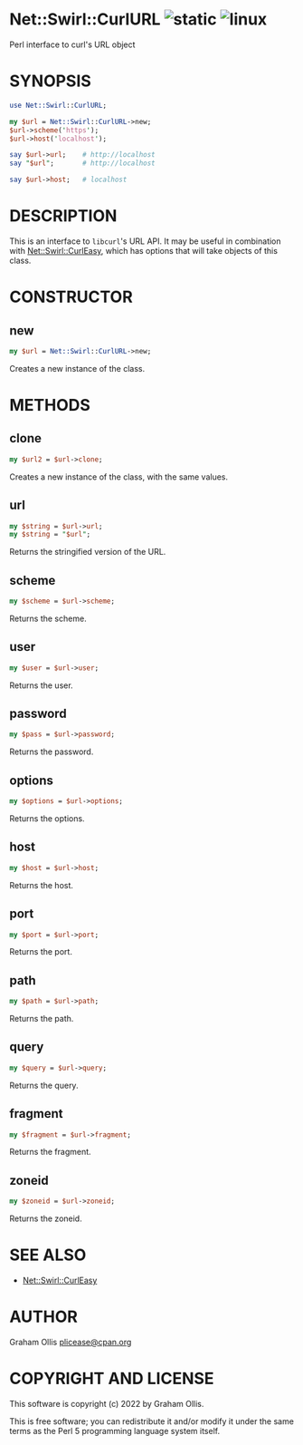 # Net::Swirl::CurlURL ![static](https://github.com/uperl/Net-Swirl-CurlURL/workflows/static/badge.svg) ![linux](https://github.com/uperl/Net-Swirl-CurlURL/workflows/linux/badge.svg)

Perl interface to curl's URL object

# SYNOPSIS

```perl
use Net::Swirl::CurlURL;

my $url = Net::Swirl::CurlURL->new;
$url->scheme('https');
$url->host('localhost');

say $url->url;    # http://localhost
say "$url";       # http://localhost

say $url->host;   # localhost
```

# DESCRIPTION

This is an interface to `libcurl`'s URL API.  It may be useful in
combination with [Net::Swirl::CurlEasy](https://metacpan.org/pod/Net::Swirl::CurlEasy), which has options that will
take objects of this class.

# CONSTRUCTOR

## new

```perl
my $url = Net::Swirl::CurlURL->new;
```

Creates a new instance of the class.

# METHODS

## clone

```perl
my $url2 = $url->clone;
```

Creates a new instance of the class, with the same values.

## url

```perl
my $string = $url->url;
my $string = "$url";
```

Returns the stringified version of the URL.

## scheme

```perl
my $scheme = $url->scheme;
```

Returns the scheme.

## user

```perl
my $user = $url->user;
```

Returns the user.

## password

```perl
my $pass = $url->password;
```

Returns the password.

## options

```perl
my $options = $url->options;
```

Returns the options.

## host

```perl
my $host = $url->host;
```

Returns the host.

## port

```perl
my $port = $url->port;
```

Returns the port.

## path

```perl
my $path = $url->path;
```

Returns the path.

## query

```perl
my $query = $url->query;
```

Returns the query.

## fragment

```perl
my $fragment = $url->fragment;
```

Returns the fragment.

## zoneid

```perl
my $zoneid = $url->zoneid;
```

Returns the zoneid.

# SEE ALSO

- [Net::Swirl::CurlEasy](https://metacpan.org/pod/Net::Swirl::CurlEasy)

# AUTHOR

Graham Ollis <plicease@cpan.org>

# COPYRIGHT AND LICENSE

This software is copyright (c) 2022 by Graham Ollis.

This is free software; you can redistribute it and/or modify it under
the same terms as the Perl 5 programming language system itself.
